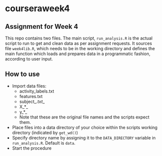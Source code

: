 # courseraweek4
## Assignment for Week 4
This repo contains two files. The main script, `run_analysis.R` is the actual script to run to get and clean data as per assignment requests. It sources file `week4lib.R`, which needs to be in the working directory and defines the main function which loads and prepares data in a programmatic fashion, according to user input.
## How to use
- Import data files:
	- activity_labels.txt
	- features.txt
	- subject_*.txt*_
	- X_*_
	- y_*_
	- Note that these are the original file names and the scripts expect them.
- Place files into a data directory of your choice within the scripts working directory (indicated by `get_wd()`)
- Specify directory name by assigning it to the `DATA_DIRECTORY` variable in `run_analysis.R`. Default is `data`.
- Start the procedure